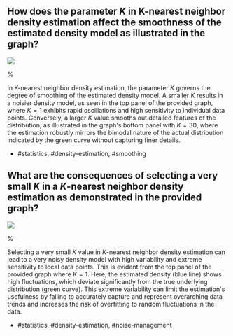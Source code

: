 ## How does the parameter $K$ in K-nearest neighbor density estimation affect the smoothness of the estimated density model as illustrated in the graph?

![](https://cdn.mathpix.com/cropped/2024_05_13_6ed6c0d1a6c56c334c29g-1.jpg?height=511&width=628&top_left_y=245&top_left_x=956)

%

In K-nearest neighbor density estimation, the parameter $K$ governs the degree of smoothing of the estimated density model. A smaller $K$ results in a noisier density model, as seen in the top panel of the provided graph, where $K=1$ exhibits rapid oscillations and high sensitivity to individual data points. Conversely, a larger $K$ value smooths out detailed features of the distribution, as illustrated in the graph's bottom panel with $K=30$, where the estimation robustly mirrors the bimodal nature of the actual distribution indicated by the green curve without capturing finer details.

- #statistics, #density-estimation, #smoothing

## What are the consequences of selecting a very small $K$ in a $K$-nearest neighbor density estimation as demonstrated in the provided graph?

![](https://cdn.mathpix.com/cropped/2024_05_13_6ed6c0d1a6c56c334c29g-1.jpg?height=511&width=628&top_left_y=245&top_left_x=956)

%

Selecting a very small $K$ value in $K$-nearest neighbor density estimation can lead to a very noisy density model with high variability and extreme sensitivity to local data points. This is evident from the top panel of the provided graph where $K=1$. Here, the estimated density (blue line) shows high fluctuations, which deviate significantly from the true underlying distribution (green curve). This extreme variability can limit the estimation's usefulness by failing to accurately capture and represent overarching data trends and increases the risk of overfitting to random fluctuations in the data.

- #statistics, #density-estimation, #noise-management